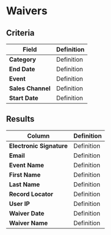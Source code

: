 # Waivers

## Criteria

| **Field** | **Definition** |
| --- | --- |
| **Category** | Definition |
| **End Date** | Definition |
| **Event** | Definition |
| **Sales Channel** | Definition |
| **Start Date** | Definition |

## Results

| **Column** | **Definition** |
| --- | --- |
| **Electronic Signature** | Definition |
| **Email** | Definition |
| **Event Name** | Definition |
| **First Name** | Definition |
| **Last Name** | Definition |
| **Record Locator** | Definition |
| **User IP** | Definition |
| **Waiver Date** | Definition |
| **Waiver Name** | Definition |
